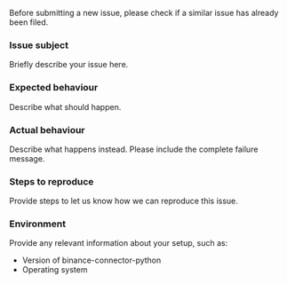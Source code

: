 Before submitting a new issue, please check if a similar issue has already been filed.

### Issue subject
Briefly describe your issue here.


### Expected behaviour
Describe what should happen.


### Actual behaviour
Describe what happens instead. Please include the complete failure message.


### Steps to reproduce
Provide steps to let us know how we can reproduce this issue.


### Environment
Provide any relevant information about your setup, such as:
* Version of binance-connector-python
* Operating system
